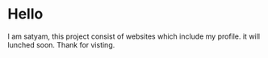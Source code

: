 <h1>Hello</h1>
I am satyam, this project consist of websites which include my profile. it will lunched soon.
Thank for visting.